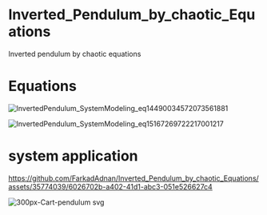 # Inverted_Pendulum_by_chaotic_Equations
Inverted pendulum by chaotic equations



# Equations
![InvertedPendulum_SystemModeling_eq14490034572073561881](https://github.com/FarkadAdnan/Inverted_Pendulum_by_chaotic_Equations/assets/35774039/bc2994d6-6818-42b2-8798-038d76d412b3)

![InvertedPendulum_SystemModeling_eq15167269722217001217](https://github.com/FarkadAdnan/Inverted_Pendulum_by_chaotic_Equations/assets/35774039/a4a55e64-9e00-4f8d-933f-1997e113bd0a)



# system application
https://github.com/FarkadAdnan/Inverted_Pendulum_by_chaotic_Equations/assets/35774039/6026702b-a402-41d1-abc3-051e526627c4

![300px-Cart-pendulum svg](https://github.com/FarkadAdnan/Inverted_Pendulum_by_chaotic_Equations/assets/35774039/2c923bb3-b535-4ff1-8686-f038f8cf8b4c)
